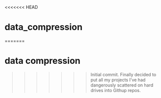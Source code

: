 <<<<<<< HEAD
# data_compression
=======
# data compression
>>>>>>> Initial commit. Finally decided to put all my projects I've had dangerously scattered on hard drives into Githup repos.
